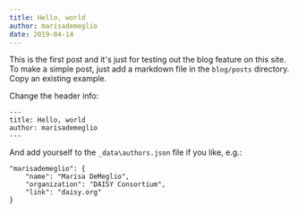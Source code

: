 ```yaml
---
title: Hello, world
author: marisademeglio
date: 2019-04-14
---
```

This is the first post and it's just for testing out the blog feature on this site. To make a simple post, just add a markdown file in the `blog/posts` directory. Copy an existing example.

Change the header info:
```
---
title: Hello, world
author: marisademeglio
---
```

And add yourself to the `_data\authors.json` file if you like, e.g.:
```
"marisademeglio": {
    "name": "Marisa DeMeglio",
    "organization": "DAISY Consortium",
    "link": "daisy.org"
}
```
